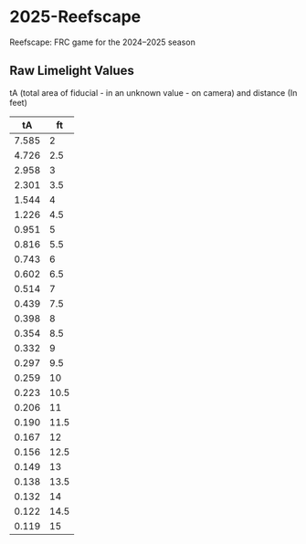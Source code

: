 # 2025-Reefscape
Reefscape: FRC game for the 2024–2025 season

## Raw Limelight Values 

tA (total area of fiducial - in an unknown value - on camera) and distance (In feet)

| tA  | ft  |
|-----|-----|
|7.585|  2  |
|4.726| 2.5 |  
|2.958|  3  |
|2.301| 3.5 |
|1.544|  4  |
|1.226| 4.5 |
|0.951|  5  |
|0.816| 5.5 |
|0.743|  6  |
|0.602| 6.5 |
|0.514|  7  |
|0.439| 7.5 |
|0.398|  8  |
|0.354| 8.5 |
|0.332|  9  |
|0.297| 9.5 |
|0.259| 10  |
|0.223| 10.5|
|0.206| 11  |
|0.190| 11.5|
|0.167| 12  |
|0.156| 12.5|
|0.149| 13  |
|0.138| 13.5|
|0.132| 14  |
|0.122| 14.5| 
|0.119| 15  | 

